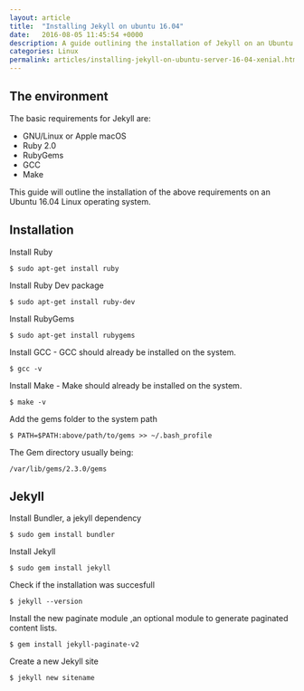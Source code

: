 ```yaml
---
layout: article
title:  "Installing Jekyll on ubuntu 16.04"
date:   2016-08-05 11:45:54 +0000
description: A guide outlining the installation of Jekyll on an Ubuntu 16.04 Linux operating system.
categories: Linux
permalink: articles/installing-jekyll-on-ubuntu-server-16-04-xenial.html
---
```

## The environment
The basic requirements for Jekyll are:
- GNU/Linux or Apple macOS
- Ruby 2.0
- RubyGems
- GCC
- Make

This guide will outline the installation of the above requirements on an Ubuntu 16.04 Linux operating system.

## Installation
Install Ruby
```
$ sudo apt-get install ruby
```


Install Ruby Dev package
```
$ sudo apt-get install ruby-dev
```


Install RubyGems
```
$ sudo apt-get install rubygems
```


Install GCC - GCC should already be installed on the system.
```
$ gcc -v
```


 Install Make - Make should already be installed on the system.
```
$ make -v
```


Add the gems folder to the system path
```
$ PATH=$PATH:above/path/to/gems >> ~/.bash_profile
```

The Gem directory usually being:
```
/var/lib/gems/2.3.0/gems
```


## Jekyll
Install Bundler, a jekyll dependency
```
$ sudo gem install bundler
```

Install Jekyll
```
$ sudo gem install jekyll
```

Check if the installation was succesfull
```
$ jekyll --version
```

Install the new paginate module ,an optional module to generate paginated content lists.
```
$ gem install jekyll-paginate-v2
```

Create a new Jekyll site
```
$ jekyll new sitename
```
